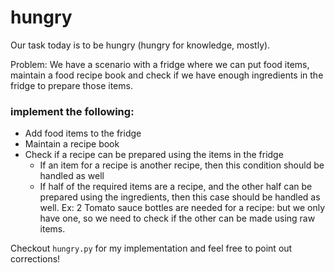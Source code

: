 # hungry

Our task today is to be hungry (hungry for knowledge, mostly). 

Problem: We have a scenario with a fridge where we can put food items, maintain a food recipe book and check if 
we have enough ingredients in the fridge to prepare those items.

### implement the following: 
- Add food items to the fridge
- Maintain a recipe book
- Check if a recipe can be prepared using the items in the fridge
    - If an item for a recipe is another recipe, then this condition should be handled as well
    - If half of the required items are a recipe, and the other half can be prepared using the ingredients, then this
    case should be handled as well. Ex: 2 Tomato sauce bottles are needed for a recipe: but we only have one, so
    we need to check if the other can be made using raw items.


Checkout `hungry.py` for my implementation and feel free to point out corrections!
